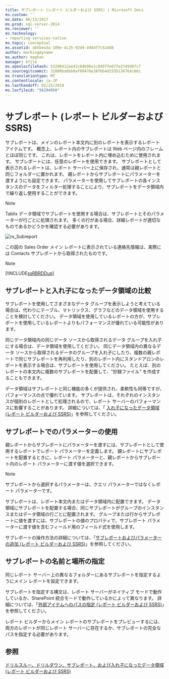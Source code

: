```yaml
---
title: サブレポート (レポート ビルダーおよび SSRS) | Microsoft Docs
ms.custom: ''
ms.date: 06/13/2017
ms.prod: sql-server-2014
ms.reviewer: ''
ms.technology:
- reporting-services-native
ms.topic: conceptual
ms.assetid: ab5bea3a-109e-4c25-92d9-494df7c52dd8
author: markingmyname
ms.author: maghan
manager: kfile
ms.openlocfilehash: 53298412ee41c04b9be1c8497fe07fe3749d67c7
ms.sourcegitcommit: 31800ba0bb0af09476e38f6b4d155b136764c06c
ms.translationtype: MT
ms.contentlocale: ja-JP
ms.lasthandoff: 02/15/2019
ms.locfileid: "56294050"
---
```

# <a name="subreports-report-builder-and-ssrs"></a>サブレポート (レポート ビルダーおよび SSRS)
  サブレポートは、メインのレポート本文内に別のレポートを表示するレポート アイテムです。 概念上、レポート内のサブレポートは Web ページ内のフレームとほぼ同じです。 これは、レポートをレポート内に埋め込むために使用されます。 サブレポートには、任意のレポートを使用できます。 サブレポートとして表示されるレポートは、レポート サーバー上に保存され、通常は親レポートと同じフォルダーに置かれます。 親レポートからサブレポートにパラメーターを渡すようにも設定できます。 パラメーターを使用してサブレポートの各インスタンスのデータをフィルター処理することにより、サブレポートをデータ領域内で繰り返し使用することができます。  
  
> [!NOTE]  
>  Tablix データ領域でサブレポートを使用する場合は、サブレポートとそのパラメーターが行ごとに処理されます。 多くの行がある場合、詳細レポートが適切なものであるかどうかを確認する必要があります。  
  
 ![rs_Subreport](../media/rs-subreport.gif "rs_Subreport")  
  
 この図の Sales Order メイン レポートに表示されている連絡先情報は、実際には Contacts サブレポートから取得されたものです。  
  
> [!NOTE]  
>  [!INCLUDE[ssRBRDDup](../../includes/ssrbrddup-md.md)]  
  
## <a name="comparing-subreports-and-nested-data-regions"></a>サブレポートと入れ子になったデータ領域の比較  
 サブレポートを使用してさまざまなデータ グループを表示しようと考えている場合は、代わりにテーブル、マトリックス、グラフなどのデータ領域を使用することを検討してください。 データ領域を使用しているレポートの方が、サブレポートを使用しているレポートよりもパフォーマンスが優れている可能性があります。  
  
 同じデータ領域内の同じデータ ソースから取得されるデータ グループを入れ子にする場合は、データ領域を使用してください。 同じデータ領域内の異なるデータ ソースから取得されるデータのグループを入れ子にしたり、複数の親レポートで同じサブレポートを再利用したり、別のレポート内にスタンドアロンのレポートを表示する場合は、サブレポートを使用してください。 たとえば、別のレポートの本文内に複数のサブレポートを配置して、"抄録ファイル" を作成することもできます。  
  
 データ領域はサブレポートと同じ機能の多くが提供され、柔軟性も同等ですが、パフォーマンスの点で優れています。 サブレポートは、それぞれのインスタンスが個別のレポートとして処理されるので、レポート サーバーのパフォーマンスに影響することがあります。 詳細については、「 [入れ子になったデータ領域 &#40;レポート ビルダーおよび SSRS&#41;](nested-data-regions-report-builder-and-ssrs.md)」を参照してください。  
  
## <a name="using-parameters-in-subreports"></a>サブレポートでのパラメーターの使用  
 親レポートからサブレポートにパラメーターを渡すには、サブレポートとして使用するレポートでレポート パラメーターを定義します。 親レポートにサブレポートを配置するときに、レポート パラメーターと、親レポートからサブレポート内のレポート パラメーターに渡す値を選択できます。  
  
> [!NOTE]  
>  サブレポートから選択するパラメーターは、クエリ パラメーターではなくレポート パラメーターです。  
  
 サブレポートは、レポート本文内またはデータ領域内に配置できます。 データ領域にサブレポートを配置する場合、同じサブレポートがグループのインスタンスまたはデータ領域の行ごとに配置されます。 グループまたは行からサブレポートに値を渡すには、サブレポートの値のプロパティで、サブレポート パラメーターに渡す値を含むフィールド用のフィールド式を使用します。  
  
 サブレポートの操作方法の詳細については、「[サブレポートおよびパラメーターの追加 &#40;レポート ビルダーおよび SSRS&#41;](add-a-subreport-and-parameters-report-builder-and-ssrs.md)」を参照してください。  
  
## <a name="specifying-subreport-names-and-locations"></a>サブレポートの名前と場所の指定  
 同じレポート サーバー上の異なるフォルダーにあるサブレポートを指定するようにメイン レポートを設定できます。  
  
 サブレポートを指定する構文は、レポート サーバーがネイティブ モードで動作しているか、SharePoint 統合モードで動作しているかによって異なります。 詳細については、「[外部アイテムへのパスの指定 &#40;レポート ビルダーおよび SSRS&#41;](specifying-paths-to-external-items-report-builder-and-ssrs.md)」を参照してください。  
  
 レポート ビルダーからメイン レポートのサブレポートをプレビューするには、両方のレポートが同じレポート サーバーに存在するか、サブレポートの完全なパスを指定する必要があります。  
  
## <a name="see-also"></a>参照  
 [ドリルスルー、ドリルダウン、サブレポート、および入れ子になったデータ領域 &#40;レポート ビルダーおよび SSRS&#41;](drillthrough-drilldown-subreports-and-nested-data-regions.md)  
  
  
